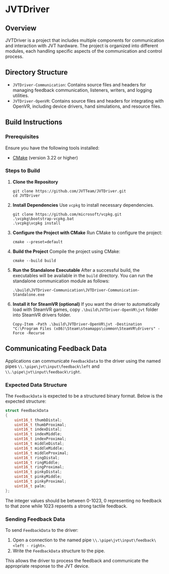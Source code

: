 # JVTDriver

## Overview

JVTDriver is a project that includes multiple components for communication and interaction with JVT hardware. The project is organized into different modules, each handling specific aspects of the communication and control process.

## Directory Structure

- `JVTDriver-Communication`: Contains source files and headers for managing feedback communication, listeners, writers, and logging utilities.
- `JVTDriver-OpenVR`: Contains source files and headers for integrating with OpenVR, including device drivers, hand simulations, and resource files.

## Build Instructions

### Prerequisites

Ensure you have the following tools installed:

- [CMake](https://cmake.org/download/) (version 3.22 or higher)

### Steps to Build

1. **Clone the Repository**
    ```pwsh
    git clone https://github.com/JVTTeam/JVTDriver.git
    cd JVTDriver
    ```

2. **Install Dependencies**
    Use `vcpkg` to install necessary dependencies.

    ```pwsh
    git clone https://github.com/microsoft/vcpkg.git
    .\vcpkg\bootstrap-vcpkg.bat
    .\vcpkg\vcpkg install
    ```

3. **Configure the Project with CMake**
    Run CMake to configure the project:
    ```pwsh
    cmake --preset=default
    ```

4. **Build the Project**
    Compile the project using CMake:
    ```pwsh
    cmake --build build
    ```

5. **Run the Standalone Executable**
    After a successful build, the executables will be available in the `build` directory. You can run the standalone communication module as follows:
    ```pwsh
    .\build\JVTDriver-Communication\JVTDriver-Communication-Standalone.exe
    ```

6. **Install it for SteamVR (optional)**
    If you want the driver to automatically load with SteamVR games, copy `.\build\JVTDriver-OpenVR\jvt` folder into SteamVR drivers folder.

    ```pwsh
    Copy-Item -Path .\build\JVTDriver-OpenVR\jvt -Destination "C:\Program Files (x86)\Steam\steamapps\common\SteamVR\drivers" -Force -Recurse
    ```

## Communicating Feedback Data

Applications can communicate `FeedbackData` to the driver using the named pipes `\\.\pipe\jvt\input\feedback\left` and `\\.\pipe\jvt\input\feedback\right`.

### Expected Data Structure

The `FeedbackData` is expected to be a structured binary format. Below is the expected structure:

```cpp
struct FeedbackData
{
    uint16_t thumbDistal;
    uint16_t thumbProximal;
    uint16_t indexDistal;
    uint16_t indexMiddle;
    uint16_t indexProximal;
    uint16_t middleDistal;
    uint16_t middleMiddle;
    uint16_t middleProximal;
    uint16_t ringDistal;
    uint16_t ringMiddle;
    uint16_t ringProximal;
    uint16_t pinkyDistal;
    uint16_t pinkyMiddle;
    uint16_t pinkyProximal;
    uint16_t palm;
};
```

The integer values should be between 0-1023, 0 representing no feedback to that zone while 1023 repsents a strong tactile feedback.

### Sending Feedback Data

To send `FeedbackData` to the driver:

1. Open a connection to the named pipe `\\.\pipe\jvt\input\feedback\<left - right>`.
2. Write the `FeedbackData` structure to the pipe.

This allows the driver to process the feedback and communicate the appropriate response to the JVT device.